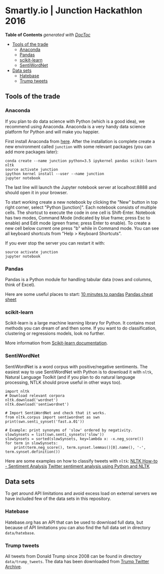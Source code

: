 # Smartly.io | Junction Hackathlon 2016

<!-- START doctoc generated TOC please keep comment here to allow auto update -->
<!-- DON'T EDIT THIS SECTION, INSTEAD RE-RUN doctoc TO UPDATE -->
**Table of Contents**  *generated with [DocToc](https://github.com/thlorenz/doctoc)*

- [Tools of the trade](#tools-of-the-trade)
  - [Anaconda](#anaconda)
  - [Pandas](#pandas)
  - [scikit-learn](#scikit-learn)
  - [SentiWordNet](#sentiwordnet)
- [Data sets](#data-sets)
  - [Hatebase](#hatebase)
  - [Trump tweets](#trump-tweets)

<!-- END doctoc generated TOC please keep comment here to allow auto update -->

## Tools of the trade

### Anaconda

If you plan to do data science with Python (which is a good idea), we recommend using Anaconda. Anaconda is a very handy data science platform for Python and will make you happier.

First install Anaconda from [here](https://www.continuum.io/downloads). After the installation is complete create a new environment called `junction` with some relevant packages (you can add more packages later):

```
conda create --name junction python=3.5 ipykernel pandas scikit-learn nltk
source activate junction
ipython kernel install --user --name junction
jupyter notebook
```

The last line will launch the Jupyter notebook server at localhost:8888 and should open it in your browser.

To start working create a new notebook by clicking the "New" button in top right corner, select "Python [junction]". Each notebook consists of multiple cells. The shortcut to execute the code in one cell is Shift-Enter. Notebook has two modes, Command Mode (indicated by blue frame; press Esc to enable) and Edit mode (green frame; press Enter to enable). To create a new cell below current one press "b" while in Command mode. You can see all keyboard shortcuts from "Help > Keyboard Shortcuts".


If you ever stop the server you can restart it with:
```
source activate junction
jupyter notebook
```

### Pandas

Pandas is a Python module for handling tabular data (rows and columns, think of Excel).

Here are some useful places to start:
[10 minutes to pandas](http://pandas.pydata.org/pandas-docs/stable/10min.html)
[Pandas cheat sheet](http://www.webpages.uidaho.edu/~stevel/504/Pandas%20DataFrame%20Notes.pdf)

### scikit-learn

Scikit-learn is a large machine learning library for Python. It contains most methods you can dream of and then some. If you want to do classification, clustering or regressions models, look no further.

More information from [Scikit-learn documentation](http://scikit-learn.org/stable/documentation.html).


### SentiWordNet

SentiWordNet is a word corpus with positive/negative sentiments. The easiest way to use SentiWordNet with Python is to download it with `nltk`, Natural Language Toolkit (and if you plan to do natural language processing, NTLK should prove useful in other ways too).

```
import nltk
# Download relevant corpora
nltk.download('wordnet')
nltk.download('sentiwordnet')

# Import SentiWordNet and check that it works.
from nltk.corpus import sentiwordnet as swn
print(swn.senti_synset('fast.a.01'))

# Example: print synonyms of 'slow' ordered by negativity.
slowSynsets = list(swn.senti_synsets('slow'))
slowSynsets = sorted(slowSynsets, key=lambda x: -x.neg_score())
for term in slowSynsets:
    print(term.neg_score(), term.synset.lemmas()[0].name(), '-', term.synset.definition())
```

Here are some examples on how to classify tweets with `nltk`:
[NLTK How-to - Sentiment Analysis](http://www.nltk.org/howto/sentiment.html)
[Twitter sentiment analysis using Python and NLTK](http://www.laurentluce.com/posts/twitter-sentiment-analysis-using-python-and-nltk/)

## Data sets

To get around API limitations and avoid excess load on external servers we have included few of the data sets in this repository.

### Hatebase
Hatebase.org has an API that can be used to download full data, but because of API limitations you can also find the full data set in directory `data/hatebase`.

### Trump tweets
All tweets from Donald Trump since 2008 can be found in directory `data/trump_tweets`. The data has been downloaded from [Trump Twitter Archive](http://trumptwitterarchive.com/).

